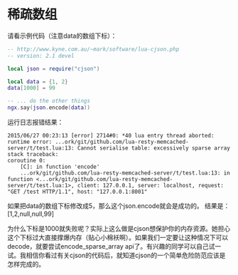# 稀疏数组

请看示例代码（注意data的数组下标）：
```lua
-- http://www.kyne.com.au/~mark/software/lua-cjson.php
-- version: 2.1 devel

local json = require("cjson")

local data = {1, 2}
data[1000] = 99

-- ... do the other things
ngx.say(json.encode(data))
```

运行日志报错结果：
```
2015/06/27 00:23:13 [error] 2714#0: *40 lua entry thread aborted: runtime error: ...ork/git/github.com/lua-resty-memcached-server/t/test.lua:13: Cannot serialise table: excessively sparse array
stack traceback:
coroutine 0:
    [C]: in function 'encode'
    ...ork/git/github.com/lua-resty-memcached-server/t/test.lua:13: in function <...ork/git/github.com/lua-resty-memcached-server/t/test.lua:1>, client: 127.0.0.1, server: localhost, request: "GET /test HTTP/1.1", host: "127.0.0.1:8001"
```

如果把data的数组下标修改成5，那么这个json.encode就会是成功的。
结果是：[1,2,null,null,99]

为什么下标是1000就失败呢？实际上这么做是cjson想保护你的内存资源。她担心这个下标过大直接撑爆内存（贴心小棉袄啊）。如果我们一定要让这种情况下可以decode，就要尝试encode_sparse_array api了。有兴趣的同学可以自己试一试。我相信你看过有关cjson的代码后，就知道cjson的一个简单危险防范应该是怎样完成的。
